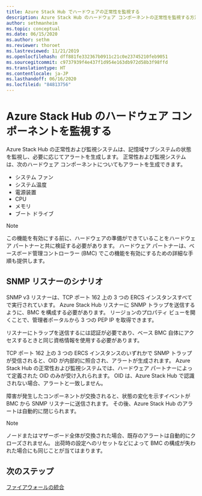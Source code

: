 ```yaml
---
title: Azure Stack Hub でハードウェアの正常性を監視する
description: Azure Stack Hub のハードウェア コンポーネントの正常性を監視する方法を学習します。
author: sethmanheim
ms.topic: conceptual
ms.date: 06/15/2020
ms.author: sethm
ms.reviewer: thoroet
ms.lastreviewed: 11/21/2019
ms.openlocfilehash: dff881fe332367b0911c21c0e23745210feb9051
ms.sourcegitcommit: c9737939f4e437f1d954e163db972d58b3f98ffd
ms.translationtype: HT
ms.contentlocale: ja-JP
ms.lasthandoff: 06/16/2020
ms.locfileid: "84813756"
---
```

# <a name="monitor-azure-stack-hub-hardware-components"></a>Azure Stack Hub のハードウェア コンポーネントを監視する

Azure Stack Hub の正常性および監視システムは、記憶域サブシステムの状態を監視し、必要に応じてアラートを生成します。 正常性および監視システムは、次のハードウェア コンポーネントについてもアラートを生成できます。

- システム ファン
- システム温度
- 電源装置
- CPU
- メモリ
- ブート ドライブ

> [!NOTE]
> この機能を有効にする前に、ハードウェアの準備ができていることをハードウェア パートナーと共に検証する必要があります。 ハードウェア パートナーは、ベースボード管理コントローラー (BMC) でこの機能を有効にするための詳細な手順も提供します。

## <a name="snmp-listener-scenario"></a>SNMP リスナーのシナリオ

SNMP v3 リスナーは、TCP ポート 162 上の 3 つの ERCS インスタンスすべてで実行されています。 Azure Stack Hub リスナーに SNMP トラップを送信するように、BMC を構成する必要があります。 リージョンのプロパティ ビューを開くことで、管理者ポータルから 3 つの PEP IP を取得できます。

リスナーにトラップを送信するには認証が必要であり、ベース BMC 自体にアクセスするときと同じ資格情報を使用する必要があります。

TCP ポート 162 上の 3 つの ERCS インスタンスのいずれかで SNMP トラップが受信されると、OID が内部的に照合され、アラートが生成されます。 Azure Stack Hub の正常性および監視システムでは、ハードウェア パートナーによって定義された OID のみが受け入れられます。 OID は、Azure Stack Hub で認識されない場合、アラートと一致しません。

障害が発生したコンポーネントが交換されると、状態の変化を示すイベントが BMC から SNMP リスナーに送信されます。 その後、Azure Stack Hub のアラートは自動的に閉じられます。

> [!NOTE]
> ノードまたはマザーボード全体が交換された場合、既存のアラートは自動的にクローズされません。 出荷時の設定へのリセットなどによって BMC の構成が失われた場合にも同じことが当てはまります。

## <a name="next-steps"></a>次のステップ

[ファイアウォールの統合](azure-stack-firewall.md)
